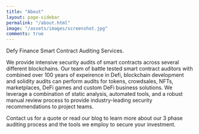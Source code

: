 ```yaml
---
title: "About"
layout: page-sidebar
permalink: "/about.html"
image: "/assets/images/screenshot.jpg"
comments: true
---
```


Defy Finance Smart Contract Auditing Services.

We provide intensive security audits of smart contracts across several different blockchains. Our team of battle tested smart contract auditors with combined over 100 years of expeirence in Defi, blockchain development and solidity audits can perform audits for tokens, crowdsales, NFTs, marketplaces, DeFi games and custom DeFi business solutions. We leverage a combination of static analysis, automated tools, and a robust manual review process to provide industry-leading security recommendations to project teams.

Contact us for a quote or read our blog to learn more about our 3 phase auditing process and the tools we employ to secure your investment. 


